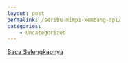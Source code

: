 ```yaml
---
layout: post
permalink: /seribu-mimpi-kembang-api/
categories:
    - Uncategorized
---
```


[Baca Selengkapnya](/03)